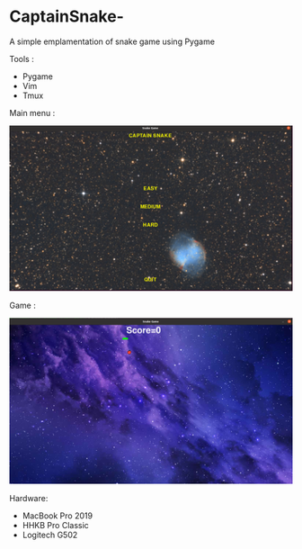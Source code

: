 # CaptainSnake-
A simple emplamentation of snake game using Pygame 

Tools :
* Pygame 
* Vim 
* Tmux 

Main menu :


![](hotz.png)


Game :


![](hotz2.png)



Hardware:
* MacBook Pro 2019
* HHKB Pro Classic
* Logitech G502
